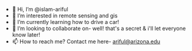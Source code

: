 - 👋 Hi, I’m @islam-ariful
- 👀 I’m interested in remote sensing and gis
- 🌱 I’m currently learning how to drive a car! 
- 💞️ I’m looking to collaborate on- well! that's a secret & i'll let everyone know later!
- 📫 How to reach me? Contact me here- ariful@arizona.edu

<!---
islam-ariful/islam-ariful is a ✨ special ✨ repository because its `README.md` (this file) appears on your GitHub profile.
You can click the Preview link to take a look at your changes.
--->
